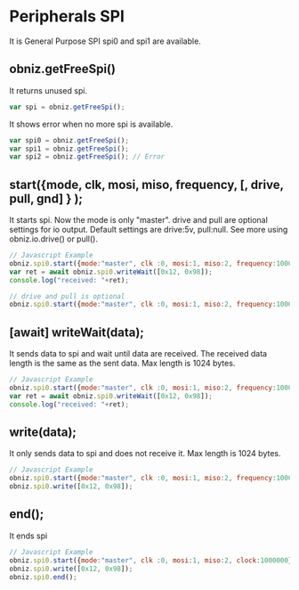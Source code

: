 # Peripherals SPI
It is General Purpose SPI
spi0 and spi1 are available.

## obniz.getFreeSpi()
It returns unused spi.
```javascript
var spi = obniz.getFreeSpi();
```
It shows error when no more spi is available.
```javascript
var spi0 = obniz.getFreeSpi();
var spi1 = obniz.getFreeSpi();
var spi2 = obniz.getFreeSpi(); // Error
```

## start({mode, clk, mosi, miso, frequency, [, drive, pull, gnd] } );
It starts spi. Now the mode is only "master".
drive and pull are optional settings for io output. 
Default settings are drive:5v, pull:null.
See more using obniz.io.drive() or pull(). 

```Javascript
// Javascript Example
obniz.spi0.start({mode:"master", clk :0, mosi:1, miso:2, frequency:1000000}); 
var ret = await obniz.spi0.writeWait([0x12, 0x98]);
console.log("received: "+ret);

// drive and pull is optional
obniz.spi0.start({mode:"master", clk :0, mosi:1, miso:2, frequency:1000000, drive: "5v", pull:null}); 
```
## [await] writeWait(data);
It sends data to spi and wait until data are received.
The received data length is the same as the sent data.
Max length is 1024 bytes.

```Javascript
// Javascript Example
obniz.spi0.start({mode:"master", clk :0, mosi:1, miso:2, frequency:1000000}); 
var ret = await obniz.spi0.writeWait([0x12, 0x98]);
console.log("received: "+ret);
```

## write(data);
It only sends data to spi and does not receive it.
Max length is 1024 bytes.

```Javascript
// Javascript Example
obniz.spi0.start({mode:"master", clk :0, mosi:1, miso:2, frequency:1000000}); 
obniz.spi0.write([0x12, 0x98]);
```

## end();
It ends spi

```Javascript
// Javascript Example
obniz.spi0.start({mode:"master", clk :0, mosi:1, miso:2, clock:1000000}); 
obniz.spi0.write([0x12, 0x98]);
obniz.spi0.end();
```